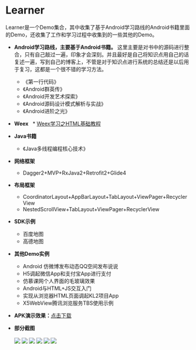 # Learner
Learner是一个Demo集合，其中收集了基于Android学习路线的Android书籍里面的Demo，还收集了工作和学习过程中收集到的一些其他的Demo。
 * __Android学习路线，主要基于Android书籍。__ 这里主要是对书中的源码进行整合，只有自己敲过一遍，印象才会深刻。并且最好是自己将知识点用自己的话复述一遍，写到自己的博客上，不管是对于知识点进行系统的总结还是以后用于复习，这都是一个很不错的学习方法。
 
    * 《第一行代码》
    * 《Android群英传》
    * 《Android开发艺术探索》
    * 《Android源码设计模式解析与实战》
    * 《Android进阶之光》
    
 * __Weex__
    * [Weex学习之HTML基础教程](https://github.com/jweihao/Learner/edit/master/README.md)
 * __Java书籍__
    * 《Java多线程编程核心技术》
 * __网络框架__
    * Dagger2+MVP+RxJava2+Retrofit2+Glide4
 * __布局框架__
    * CoordinatorLayout+AppBarLayout+TabLayout+ViewPager+RecyclerView
    * NestedScrollView+TabLayout+ViewPager+RecyclerView
 * __SDK示例__
    * 百度地图
    * 高德地图
 * __其他Demo实例__
    * Android 仿微博发布动态QQ空间发布说说
    * H5调起微信App和支付宝App进行支付
    * 仿慕课网个人界面的毛玻璃效果
    * Android与HTML+JS交互入门
    * 实现从浏览器HTML页面调起KL2项目App
    * X5WebView腾讯浏览服务TBS使用示例
 * __APK演示效果：__[点击下载](https://fir.im/kl2)
 * __部分截图__<br><br>
![](https://github.com/jweihao/KL2/blob/master/imgs/KL0.png)
![](https://github.com/jweihao/KL2/blob/master/imgs/KL1.png)
![](https://github.com/jweihao/KL2/blob/master/imgs/KL2.png)
![](https://github.com/jweihao/KL2/blob/master/imgs/KL6.png)
![](https://github.com/jweihao/KL2/blob/master/imgs/KL7.png)
![](https://github.com/jweihao/KL2/blob/master/imgs/KL8.png)
